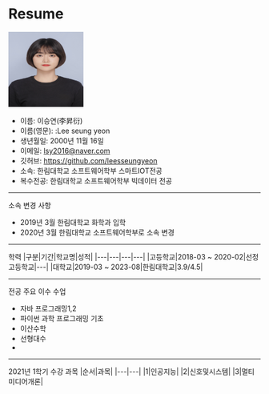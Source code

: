 # Resume

<img src = 증명사진(고화질).jpg height=150 width=150>
 
 * 이름: 이승연(李昇衍)
 * 이름(영문): :Lee seung yeon
 * 생년월일: 2000년 11월 16일
 * 이메일: lsy2016@naver.com
 * 깃허브: https://github.com/leesseungyeon
 * 소속: 한림대학교 소프트웨어학부 스마트IOT전공
 * 복수전공: 한림대학교 소프트웨어학부 빅데이터 전공
 ---
 소속 변경 사항
* 2019년 3월 한림대학교 화학과 입학   
* 2020년 3월 한림대학교 소프트웨어학부로 소속 변경
---
학력
|구분|기간|학교명|성적|
|---|---|---|---|
|고등학교|2018-03 ~ 2020-02|선정고등학교|---|
|대학교|2019-03 ~ 2023-08|한림대학교|3.9/4.5|
 
---

전공 주요 이수 수업   
* 자바 프로그래밍1,2
* 파이썬 과학 프로그래밍 기초
* 이산수학
* 선형대수
*

-------------------------------

2021년 1학기 수강 과목
|순서|과목|
|---|---|
|1|인공지능|
|2|신호및시스템|
|3|멀티미디어개론|
